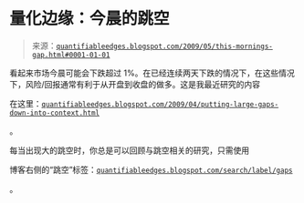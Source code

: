 <!--yml

分类：未分类

日期：2024-05-18 13:21:08

-->

# 量化边缘：今晨的跳空

> 来源：[`quantifiableedges.blogspot.com/2009/05/this-mornings-gap.html#0001-01-01`](http://quantifiableedges.blogspot.com/2009/05/this-mornings-gap.html#0001-01-01)

看起来市场今晨可能会下跌超过 1%。在已经连续两天下跌的情况下，在这些情况下，风险/回报通常有利于从开盘到收盘的做多。这是我最近研究的内容

在这里：[`quantifiableedges.blogspot.com/2009/04/putting-large-gaps-down-into-context.html`](http://quantifiableedges.blogspot.com/2009/04/putting-large-gaps-down-into-context.html)

。

每当出现大的跳空时，你总是可以回顾与跳空相关的研究，只需使用

博客右侧的“跳空”标签：[`quantifiableedges.blogspot.com/search/label/gaps`](http://quantifiableedges.blogspot.com/search/label/gaps)

。

